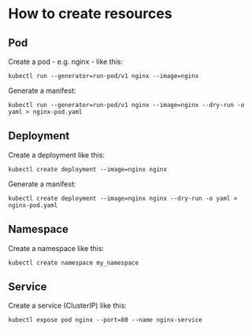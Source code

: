 # How to create resources

## Pod

Create a pod - e.g. nginx - like this:

    kubectl run --generator=run-pod/v1 nginx --image=nginx
    
Generate a manifest:

    kubectl run --generator=run-pod/v1 nginx --image=nginx --dry-run -o yaml > nginx-pod.yaml

## Deployment

Create a deployment like this:

    kubectl create deployment --image=nginx nginx
    
Generate a manifest:

    kubectl create deployment --image=nginx nginx --dry-run -o yaml > nginx-pod.yaml
   
## Namespace

Create a namespace like this:

    kubectl create namespace my_namespace

## Service

Create a service (ClusterIP) like this:
    
    kubectl expose pod nginx --port=80 --name nginx-service

